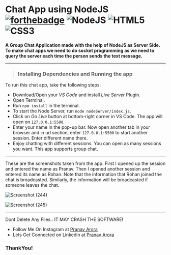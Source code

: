 # Chat App using NodeJS [![forthebadge](https://forthebadge.com/images/badges/made-with-javascript.svg)](https://forthebadge.com) <img alt="NodeJS" src="https://img.shields.io/badge/node.js-%2343853D.svg?&style=for-the-badge&logo=node.js&logoColor=white"/>  <img alt="HTML5" src="https://img.shields.io/badge/html5-%23E34F26.svg?&style=for-the-badge&logo=html5&logoColor=white"/> <img alt="CSS3" src="https://img.shields.io/badge/css3-%231572B6.svg?&style=for-the-badge&logo=css3&logoColor=white"/>

**A Group Chat Application made with the help of NodeJS as Server Side. To make chat apps we need to do socket programming as we need to query the server each time the person sends the text message.**

---
> ### Installing Dependencies and Running the app 
To run this chat app, take the following steps:
<br>
* Download/Open your *VS Code* and install *Live Server* Plugin.
* Open Terminal.
* Run ```npm install``` in the terminal.
* To start the Node Server, run ```node nodeServer/index.js```.
* Click on *Go Live* button at bottom-right corner in VS Code. The app will open on ```127.0.0.1:5500```.
* Enter your name in the pop-up bar. Now open another tab in your browser and in url section, enter ```127.0.0.1:5500``` to start another session. Enter different name there.
* Enjoy chatting with different sessions. You can open as many sessions you want. This app supports group chat.

---

These are the screenshots taken from the app. First I opened up the session and entered the name as Pranav. Then I opened another session and entered its name as Rohan. Note that the information that Rohan joined the chat is broadcasted. Similarly, the information will be broadcasted if someone leaves the chat.

![Screenshot (244)](https://user-images.githubusercontent.com/48170643/117768637-4209d300-b250-11eb-9b57-038c35e66525.png)

![Screenshot (245)](https://user-images.githubusercontent.com/48170643/117768629-40400f80-b250-11eb-9cec-bde89e4c73b4.png)

---
Dont Delete Any Files.. IT MAY CRASH THE SOFTWARE!

* Follow Me On Instagram at [Pranav Arora](https://www.instagram.com/arorapranav187)
* Lets Get Connected on Linkedin at [Pranav Arora](https://www.linkedin.com/in/pranav-arora-354b71bb/)


### ThankYou!
